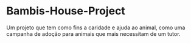# Bambis-House-Project
Um projeto que tem como fins a caridade e ajuda ao animal, como uma campanha de adoção para animais que mais necessitam de um tutor.
